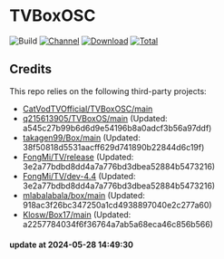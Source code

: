 # TVBoxOSC

![Build](https://shields.io/github/actions/workflow/status/o0HalfLife0o/TVBoxOSC/test.yml?branch=master&logo=github&label=Build)
[![Channel](https://img.shields.io/badge/Follow-Telegram-blue.svg?logo=telegram)](https://t.me/TVBoxOSC)
[![Download](https://img.shields.io/github/v/release/o0HalfLife0o/TVBoxOSC?color=orange&logoColor=orange&label=Download&logo=DocuSign)](https://github.com/o0HalfLife0o/TVBoxOSC/releases/latest) 
[![Total](https://shields.io/github/downloads/o0HalfLife0o/TVBoxOSC/total?logo=Bookmeter&label=Counts&logoColor=yellow&color=yellow)](https://github.com/o0HalfLife0o/TVBoxOSC/releases)

## Credits
This repo relies on the following third-party projects:
- [CatVodTVOfficial/TVBoxOSC/main](https://github.com/CatVodTVOfficial/TVBoxOSC)
- [q215613905/TVBoxOS/main](https://github.com/q215613905/TVBoxOS) (Updated: a545c27b99b6d6d9e54196b8a0adcf3b56a97ddf)
- [takagen99/Box/main](https://github.com/takagen99/Box) (Updated: 38f50818d5531aacff629d741890b22844d6c19f)
- [FongMi/TV/release](https://github.com/FongMi/TV) (Updated: 3e2a77bdbd8dd4a7a776bd3dbea52884b5473216)
- [FongMi/TV/dev-4.4](https://github.com/FongMi/TV) (Updated: 3e2a77bdbd8dd4a7a776bd3dbea52884b5473216)
- [mlabalabala/box/main](https://github.com/mlabalabala/box) (Updated: 918ac3f26bc347250a1cd4938897040e2c277a60)
- [Klosw/Box17/main](https://github.com/zyqfork/Box17) (Updated: a2257784034f6f36764a7ab5a68eca46c856b566)

#### update at 2024-05-28 14:49:30
